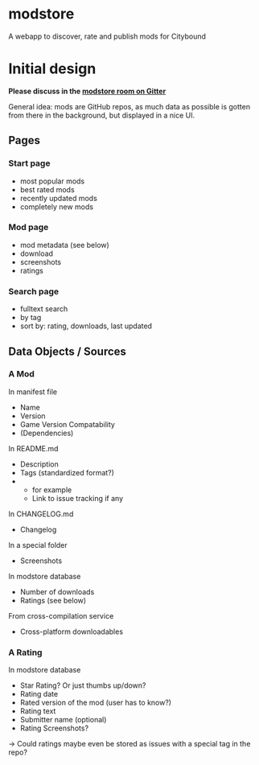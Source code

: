 # modstore
A webapp to discover, rate and publish mods for Citybound

# Initial design

**Please discuss in the [modstore room on Gitter](https://gitter.im/citybound/modstore)**

General idea: mods are GitHub repos, as much data as possible is gotten from there in the background, but displayed in a nice UI.

## Pages

### Start page

- most popular mods
- best rated mods
- recently updated mods
- completely new mods

### Mod page

- mod metadata (see below)
- download
- screenshots
- ratings

### Search page

- fulltext search
- by tag
- sort by: rating, downloads, last updated

## Data Objects / Sources

### A Mod

In manifest file
- Name
- Version
- Game Version Compatability
- (Dependencies)

In README.md
- Description
- Tags (standardized format?)
- + for example
  - Link to issue tracking if any

In CHANGELOG.md
- Changelog

In a special folder
- Screenshots

In modstore database
- Number of downloads
- Ratings (see below)

From cross-compilation service
- Cross-platform downloadables

### A Rating

In modstore database

- Star Rating? Or just thumbs up/down?
- Rating date
- Rated version of the mod (user has to know?)
- Rating text
- Submitter name (optional)
- Rating Screenshots?

-> Could ratings maybe even be stored as issues with a special tag in the repo?
